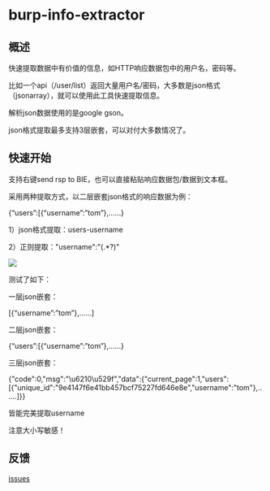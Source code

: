 # burp-info-extractor
## 概述

快速提取数据中有价值的信息，如HTTP响应数据包中的用户名，密码等。

比如一个api（/user/list）返回大量用户名/密码，大多数是json格式（jsonarray），就可以使用此工具快速提取信息。

解析json数据使用的是google gson。

json格式提取最多支持3层嵌套，可以对付大多数情况了。

## 快速开始

支持右键send rsp to BIE，也可以直接粘贴响应数据包/数据到文本框。

采用两种提取方式，以二层嵌套json格式的响应数据为例：

{“users”:[{“username”:”tom”},......}

1）json格式提取：users-username

2）正则提取："username":"(.*?)"

![](https://github.com/theLSA/burp-info-extractor/raw/master/demo/bie00.png)

测试了如下：

一层json嵌套：

[{“username”:”tom”},......]

二层json嵌套：

{“users”:[{“username”:”tom”},......}

三层json嵌套：

{"code":0,"msg":"\u6210\u529f","data":{"current_page":1,"users":[{"unique_id":"9e4147f6e41bb457bcf75227fd646e8e","username":"tom"},......]}}

皆能完美提取username 

注意大小写敏感！

## 反馈

[issues](https://github.com/theLSA/burp-info-extractor/issues)
